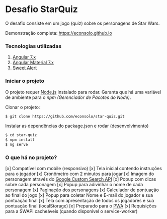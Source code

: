 # Desafio StarQuiz

O desafio consiste em um jogo (quiz) sobre os personagens de Star Wars.

Demonstração completa: https://econsolo.github.io

### Tecnologias utilizadas

1) [Angular 7.x](https://angular.io/)
2) [Angular Material 7.x](https://material.angular.io/)
3) [Sweet Alert](https://sweetalert.js.org/)

### Iniciar o projeto

O projeto requer [Node.js](https://nodejs.org/) instalado para rodar.
Garanta que há uma variável de ambiente para o _npm (Gerenciador de Pacotes do Node)_.

Clonar o projeto:
```sh
$ git clone https://github.com/econsolo/star-quiz.git
```

Instalar as dependências do package.json e rodar (desenvolvimento)

```sh
$ cd star-quiz
$ npm install
$ ng serve
```

### O que há no projeto?

[x] Compatível com mobile (responsivo)
[x] Tela inicial contendo instruções para o jogador
[x] Cronômetro com 2 minutos para jogar
[x] Imagem do personagem através do [Google Custom Search API](https://developers.google.com/custom-search/)
[x] Popup com dicas sobre cada personagem
[x] Popup para adivinhar o nome de cada personagem
[x] Paginação dos personagens
[x] Calculador de pontuação ao final do jogo
[x] Popup para coletar Nome e E-mail do jogador e sua pontuação final
[x] Tela com apresentação de todos os jogadores e sua pontuação final (localStorage)
[x] Preparado para o [PWA](https://developers.google.com/web/fundamentals/codelabs/your-first-pwapp/?hl=pt-br)
[x] Requisições para a SWAPI cacheáveis (quando disponível o service-worker)
